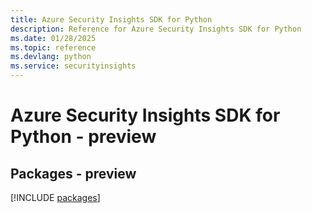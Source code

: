 ```yaml
---
title: Azure Security Insights SDK for Python
description: Reference for Azure Security Insights SDK for Python
ms.date: 01/28/2025
ms.topic: reference
ms.devlang: python
ms.service: securityinsights
---
```

# Azure Security Insights SDK for Python - preview
## Packages - preview
[!INCLUDE [packages](security-insights-index.md)]